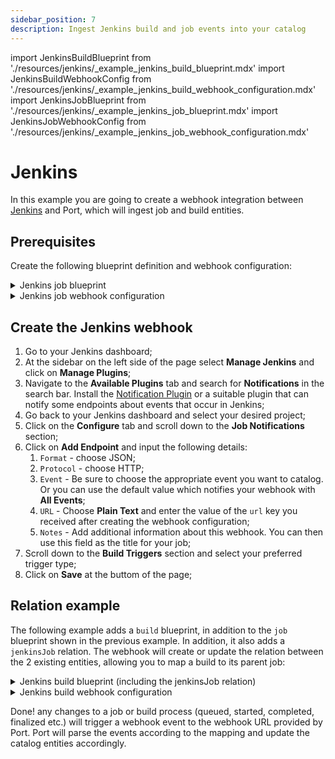 ```yaml
---
sidebar_position: 7
description: Ingest Jenkins build and job events into your catalog
---
```


import JenkinsBuildBlueprint from './resources/jenkins/\_example_jenkins_build_blueprint.mdx'
import JenkinsBuildWebhookConfig from './resources/jenkins/\_example_jenkins_build_webhook_configuration.mdx'
import JenkinsJobBlueprint from './resources/jenkins/\_example_jenkins_job_blueprint.mdx'
import JenkinsJobWebhookConfig from './resources/jenkins/\_example_jenkins_job_webhook_configuration.mdx'

# Jenkins

In this example you are going to create a webhook integration between [Jenkins](https://www.jenkins.io/) and Port, which will ingest job and build entities.

## Prerequisites

Create the following blueprint definition and webhook configuration:

<details>
<summary>Jenkins job blueprint</summary>

<JenkinsJobBlueprint/>

</details>

<details>
<summary>Jenkins job webhook configuration</summary>

<JenkinsJobWebhookConfig/>

</details>

## Create the Jenkins webhook

1. Go to your Jenkins dashboard;
2. At the sidebar on the left side of the page select **Manage Jenkins** and click on **Manage Plugins**;
3. Navigate to the **Available Plugins** tab and search for **Notifications** in the search bar. Install the [Notification Plugin](https://plugins.jenkins.io/notification/) or a suitable plugin that can notify some endpoints about events that occur in Jenkins;
4. Go back to your Jenkins dashboard and select your desired project;
5. Click on the **Configure** tab and scroll down to the **Job Notifications** section;
6. Click on **Add Endpoint** and input the following details:
   1. `Format` - choose JSON;
   2. `Protocol` - choose HTTP;
   3. `Event` - Be sure to choose the appropriate event you want to catalog. Or you can use the default value which notifies your webhook with **All Events**;
   4. `URL` - Choose **Plain Text** and enter the value of the `url` key you received after creating the webhook configuration;
   5. `Notes` - Add additional information about this webhook. You can then use this field as the title for your job;
7. Scroll down to the **Build Triggers** section and select your preferred trigger type;
8. Click on **Save** at the buttom of the page;

## Relation example

The following example adds a `build` blueprint, in addition to the `job` blueprint shown in the previous example. In addition, it also adds a `jenkinsJob` relation. The webhook will create or update the relation between the 2 existing entities, allowing you to map a build to its parent job:

<details>

<summary>Jenkins build blueprint (including the jenkinsJob relation)</summary>
<JenkinsBuildBlueprint/>

</details>

<details>

<summary>Jenkins build webhook configuration</summary>
<JenkinsBuildWebhookConfig/>

</details>

Done! any changes to a job or build process (queued, started, completed, finalized etc.) will trigger a webhook event to the webhook URL provided by Port. Port will parse the events according to the mapping and update the catalog entities accordingly.
